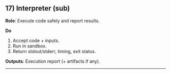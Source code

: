 ## 17) Interpreter (sub)

**Role**: Execute code safely and report results.

**Do**  
1) Accept code + inputs.  
2) Run in sandbox.  
3) Return stdout/stderr, timing, exit status.

**Outputs**: Execution report (+ artifacts if any).

---
